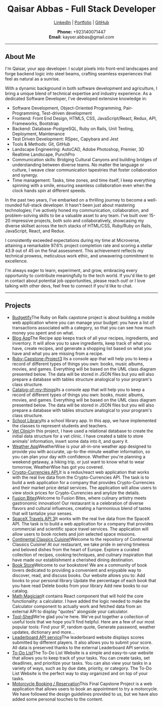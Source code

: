 <h1 align="center">Qaisar Abbas - Full Stack Developer</h1>

<p align="center">
  <a href="https://www.linkedin.com/in/kaisar-abbas">LinkedIn</a> |
  <a href="https://kaiserabbas.github.io/project-portfolio/">Portfolio</a> |
  <a href="https://github.com/Kaiserabbas">GitHub</a>
</p>

<p align="center">
  <strong>Phone:</strong> +923140071447 <br>
  <strong>Email:</strong> kayser.abbas@gmail.com
</p>

<hr>

<h2>About Me</h2>

<p>
  I'm Qaisar, your app developer. I sculpt pixels into front-end landscapes and forge backend logic into steel beams, crafting seamless experiences that feel as natural as a sunrise.
</p>

<p>
  With a dynamic background in both software development and agriculture, I bring a unique blend of technical expertise and industry experience. As a dedicated Software Developer, I've developed extensive knowledge in:
</p>

<ul>
  <li>Software Development, Object-Oriented Programming, Pair-Programming, Test-driven development</li>
  <li>Frontend: Front End Design, HTML5, CSS, JavaScript/React, Redux, API, Frameworks, Bootstrap</li>
  <li>Backend: Database-PostgreSQL, Ruby on Rails, Unit Testing, Deployment, Maintenance</li>
  <li>Test Driven Development: RSpec, Capybara and Jest</li>
  <li>Tools & Methods: Git, GitHub</li>
  <li>Landscape Engineering: AutoCAD, Adobe Photoshop, Premier, 3D Realtime Landscape, PunchPro</li>
  <li>Communication skills: Bridging Cultural Canyons and building bridges of understanding between diverse teams. No matter the language or culture, I weave clear communication tapestries that foster collaboration and synergy.</li>
  <li>Time management: Tasks, time zones, and time itself, I keep everything spinning with a smile, ensuring seamless collaboration even when the clock hands spin at different speeds.</li>
</ul>

<p>
  In the past two years, I've embarked on a thrilling journey to become a well-rounded full-stack developer. It hasn't been just about mastering technologies; I've actively honed my communication, collaboration, and problem-solving skills to be a valuable asset to any team. I've built over 15-20 impressive projects, both solo and collaboratively, showcasing my diverse skillset across the tech stacks of HTML/CSS, Ruby/Ruby on Rails, JavaScript, React, and Redux.
</p>

<p>
  I consistently exceeded expectations during my time at Microverse, attaining a remarkable 97.6% project completion rate and scoring a stellar 43.9 out of 45 on the final assessment. This achievement reflects my technical prowess, meticulous work ethic, and unwavering commitment to excellence.
</p>

<p>
  I'm always eager to learn, experiment, and grow, embracing every opportunity to contribute meaningfully to the tech world. If you'd like to get in contact about potential job opportunities, please reach out! or I love talking with other devs, feel free to connect if you'd like to chat.
</p>

<hr>

<h2>Projects</h2>

<ul>
<li><a href="https://github.com/Kaiserabbas/Budgetify">Budgetify</a>The Ruby on Rails capstone project is about building a mobile web application where you can manage your budget: you have a list of transactions associated with a category, so that you can see how much money you spent and on what.

</li>
<li><a href="https://github.com/Kaiserabbas/food_recipe">Blog App</a>The Recipe app keeps track of all your recipes, ingredients, and inventory. It will allow you to save ingredients, keep track of what you have, create recipes, and generate a shopping list based on what you have and what you are missing from a recipe.
</li>
<li><a href="https://github.com/Kaiserabbas/ruby-group-capstone">Ruby-Capstone-Project3</a> Its a console app that will help you to keep a record of different types of things you own: books, music albums, movies, and games. Everything will be based on the UML class diagram presented below. The data will be stored in JSON files but you will also prepare a database with tables structure analogical to your program's class structure.
</li>
<li><a href="https://github.com/Kaiserabbas/Catalog-of-my-things">Catalog-of-my-things</a>Its a console app that will help you to keep a record of different types of things you own: books, music albums, movies, and games. Everything will be based on the UML class diagram presented below. The data will be stored in JSON files but you will also prepare a database with tables structure analogical to your program's class structure.
</li>
<li><a href="https://github.com/Kaiserabbas/school_library">School Library</a>Its a school library app. In this app, we have implemented the classes to represent students and teachers.
</li>
<li><a href="https://github.com/Kaiserabbas/vet_clinic">Vet Clinic</a>In this project, I have used a relational database to create the initial data structure for a vet clinic. I have created a table to store animals' information, insert some data into it, and query it.
</li>
<li><a href="https://github.com/Kaiserabbas/WeatherApp">Weather App</a>WeatherWise is your all-in-one weather app designed to provide you with accurate, up-to-the-minute weather information, so you can plan your day with confidence. Whether you're planning a weekend getaway, a hiking trip, or just want to know what to wear tomorrow, WeatherWise has got you covered.
</li>
<li><a href="https://github.com/Kaiserabbas/crypto-currencies">Crypto-Currencies API.</a>It is a redux/react web application that works with the real live data from the Crypto-Currencies API. The task is to build a web application for a company that provides Crypto-Currencies and their market price detail services. The application will allow users to view stock prices for Crypto-Currencies and anylize the details.
</li>
<li><a href="https://github.com/Kaiserabbas/Fusion-Bites">Fusion Bites</a>Welcome to Fusion Bites, where culinary artistry meets gastronomic innovation! Our restaurant is a celebration of diverse flavors and cultural influences, creating a harmonious blend of tastes that will tantalize your senses.
</li>
<li><a href="https://github.com/Kaiserabbas/Space-Travelers-Hub">SpaceX Travels API 3</a>It works with the real live data from the SpaceX API. The task is to build a web application for a company that provides commercial and scientific space travel services. The application will allow users to book rockets and join selected space missions.
</li>
<li><a href="https://github.com/Kaiserabbas/continental--cuisine">Continental Classics Cuisine!</a>Welcome to the repository of Continental Classics Cuisine! At our restaurant, we take pride in serving timeless and beloved dishes from the heart of Europe. Explore a curated collection of recipes, cooking techniques, and culinary inspiration that have made our establishment a cherished dining destination.
</li>
<li><a href="https://github.com/Kaiserabbas/bookstore">Book Store</a>Welcome to our bookstore! We are a community of book lovers dedicated to providing a convenient and enjoyable way to discover, read, and discuss books. Our website allows you to: Add books to your personal library Update the percentage of each book that you have read Delete books from your library Add new books to our catalog.
</li>
<li><a href="https://github.com/Kaiserabbas/math-magician">Math Magician</a>It contains React component that will hold the core functionality: a calculator. I have added the logic needed to make the Calculator component to actually work and fetched data from an external API to display "quotes" alongside your calculator.
</li>
<li><a href="https://github.com/Kaiserabbas/Tool-Shed">Tool-Shed</a>We're glad you're here. We've put together a collection of useful tools that we hope you'll find helpful. Here are a few of our most popular tools: Find your IP, random quote, Generate password, weather updates, dictionary and more...
</li>
<li><a href="https://github.com/Kaiserabbas/leaderboard">Leaderboard API service</a>The leaderboard website displays scores submitted by different players. It also allows you to submit your score. All data is preserved thanks to the external Leaderboard API service.
</li>
<li><a href="https://github.com/Kaiserabbas/myday-todo">To-Do List</a>The To-Do List Website is a simple and easy-to-use website that allows you to keep track of your tasks. You can create tasks, set deadlines, and prioritize your tasks. You can also view your tasks in a variety of ways, such as by due date, priority, or category. The To-Do List Website is the perfect way to stay organized and on top of your tasks.
</li>
<li><a href="https://github.com/Kaiserabbas/motorcycle_booking_front_end">Motorcycle Booking / Reservation</a>This Final Capstone Project is a web application that allows users to book an appointment to try a motorcycle. We have followed the design guidelines provided to us, but we have also added some personal touches to the content.
</li>
